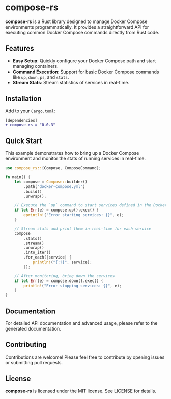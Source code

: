 # compose-rs

**compose-rs** is a Rust library designed to manage Docker Compose environments programmatically. It provides a straightforward API for executing common Docker Compose commands directly from Rust code.

## Features

- **Easy Setup**: Quickly configure your Docker Compose path and start managing containers.
- **Command Execution**: Support for basic Docker Compose commands like `up`, `down`, `ps`, and `stats`.
- **Stream Stats**: Stream statistics of services in real-time.

## Installation

Add to your `Cargo.toml`:

```diff
[dependencies]
+ compose-rs = "0.0.3"
```

## Quick Start

This example demonstrates how to bring up a Docker Compose environment and monitor the stats of running services in real-time.

```rust
use compose_rs::{Compose, ComposeCommand};

fn main() {
    let compose = Compose::builder()
        .path("docker-compose.yml")
        .build()
        .unwrap();

    // Execute the `up` command to start services defined in the Docker Compose file
    if let Err(e) = compose.up().exec() {
        eprintln!("Error starting services: {}", e);
    }

    // Stream stats and print them in real-time for each service
    compose
        .stats()
        .stream()
        .unwrap()
        .into_iter()
        .for_each(|service| {
            println!("{:?}", service);
        });

    // After monitoring, bring down the services
    if let Err(e) = compose.down().exec() {
        println!("Error stopping services: {}", e);
    }
}
```

## Documentation

For detailed API documentation and advanced usage, please refer to the generated documentation.

## Contributing

Contributions are welcome! Please feel free to contribute by opening issues or submitting pull requests.

## License

**compose-rs** is licensed under the MIT license. See LICENSE for details.